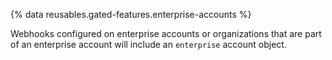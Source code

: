 
{% data reusables.gated-features.enterprise-accounts %}

Webhooks configured on enterprise accounts or organizations that are part of an enterprise account will include an `enterprise` account object.
